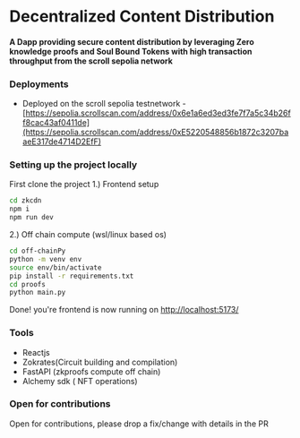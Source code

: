 # Decentralized Content Distribution
#### A Dapp providing secure content distribution by leveraging Zero knowledge proofs and Soul Bound Tokens with high transaction throughput from the scroll sepolia network

### Deployments
- Deployed on the scroll sepolia testnetwork - [https://sepolia.scrollscan.com/address/0x6e1a6ed3ed3fe7f7a5c34b26ff8cac43af0411de](https://sepolia.scrollscan.com/address/0xE5220548856b1872c3207baaeE317de4714D2EfF)

### Setting up the project locally

First clone the project
1.) Frontend setup
```sh
cd zkcdn
npm i
npm run dev
```
2.) Off chain compute (wsl/linux based os)
```sh
cd off-chainPy
python -m venv env
source env/bin/activate
pip install -r requirements.txt
cd proofs
python main.py
```
Done! you're frontend is now running on [http://localhost:5173/](http://localhost:5173/)

### Tools
- Reactjs
- Zokrates(Circuit building and compilation)
- FastAPI (zkproofs compute off chain)
- Alchemy sdk ( NFT operations)

### Open for contributions
Open for contributions, please drop a fix/change with details in the PR
